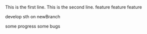 This is the first line.
This is the second line.
feature feature feature

develop sth on newBranch

some progress
some bugs
